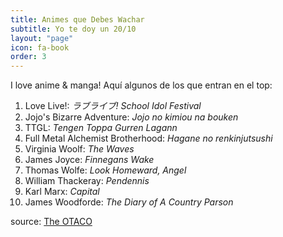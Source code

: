 ```yaml
---
title: Animes que Debes Wachar 
subtitle: Yo te doy un 20/10
layout: "page"
icon: fa-book
order: 3
---
```


I love anime & manga! Aquí algunos de los que entran en el top:

1. Love Live!: *ラブライブ! School Idol Festival*
2. Jojo's Bizarre Adventure: *Jojo no kimiou na bouken*
3. TTGL: *Tengen Toppa Gurren Lagann*
4. Full Metal Alchemist Brotherhood: *Hagane no renkinjutsushi*
5. Virginia Woolf: *The Waves*
6. James Joyce: *Finnegans Wake*
7. Thomas Wolfe: *Look Homeward, Angel*
8. William Thackeray: *Pendennis*
9. Karl Marx: *Capital*
10. James Woodforde: *The Diary of A Country Parson*

source: [The OTACO](https://animeflv.net/)
